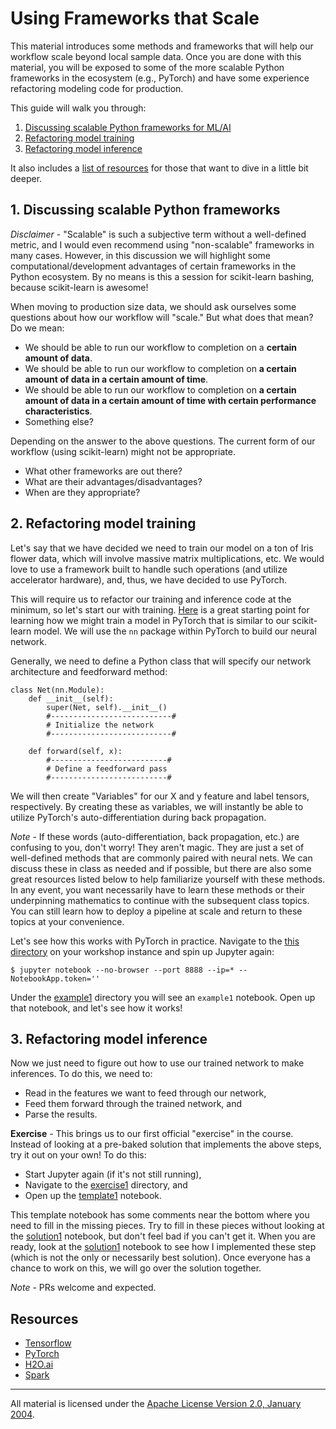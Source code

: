 # Using Frameworks that Scale

This material introduces some methods and frameworks that will help our workflow scale beyond local sample data. Once you are done with this material, you will be exposed to some of the more scalable Python frameworks in the ecosystem (e.g., PyTorch) and have some experience refactoring modeling code for production.

This guide will walk you through:

1. [Discussing scalable Python frameworks for ML/AI](#1-discussing-scalable-python-frameworks)
2. [Refactoring model training](#2-refactoring-model-training)
3. [Refactoring model inference](#3-refactoring-model-inference)

It also includes a [list of resources](#resources) for those that want to dive in a little bit deeper.

## 1. Discussing scalable Python frameworks

*Disclaimer* - "Scalable" is such a subjective term without a well-defined metric, and I would even recommend using "non-scalable" frameworks in many cases. However, in this discussion we will highlight some computational/development advantages of certain frameworks in the Python ecosystem. By no means is this a session for scikit-learn bashing, because scikit-learn is awesome!

When moving to production size data, we should ask ourselves some questions about how our workflow will "scale." But what does that mean? Do we mean:

- We should be able to run our workflow to completion on a **certain amount of data**.
- We should be able to run our workflow to completion on **a certain amount of data in a certain amount of time**.
- We should be able to run our workflow to completion on **a certain amount of data in a certain amount of time with certain performance characteristics**.
- Something else?

Depending on the answer to the above questions. The current form of our workflow (using scikit-learn) might not be appropriate. 

- What other frameworks are out there?
- What are their advantages/disadvantages?
- When are they appropriate?

## 2. Refactoring model training

Let's say that we have decided we need to train our model on a ton of Iris flower data, which will involve massive matrix multiplications, etc. We would love to use a framework built to handle such operations (and utilize accelerator hardware), and, thus, we have decided to use PyTorch.

This will require us to refactor our training and inference code at the minimum, so let's start our with training. [Here]() is a great starting point for learning how we might train a model in PyTorch that is similar to our scikit-learn model. We will use the `nn` package within PyTorch to build our neural network.

Generally, we need to define a Python class that will specify our network architecture and feedforward method:

```
class Net(nn.Module):
    def __init__(self):
        super(Net, self).__init__() 
        #---------------------------#
        # Initialize the network
        #---------------------------#
    
    def forward(self, x):
        #--------------------------#
        # Define a feedforward pass
        #--------------------------#
```

We will then create "Variables" for our X and y feature and label tensors, respectively. By creating these as variables, we will instantly be able to utilize PyTorch's auto-differentiation during back propagation. 

*Note* - If these words (auto-differentiation, back propagation, etc.) are confusing to you, don't worry! They aren't magic. They are just a set of well-defined methods that are commonly paired with neural nets. We can discuss these in class as needed and if possible, but there are also some great resources listed below to help familiarize yourself with these methods. In any event, you want necessarily have to learn these methods or their underpinning mathematics to continue with the subsequent class topics. You can still learn how to deploy a pipeline at scale and return to these topics at your convenience.

Let's see how this works with PyTorch in practice. Navigate to the [this directory](.) on your workshop instance and spin up Jupyter again:

```
$ jupyter notebook --no-browser --port 8888 --ip=* --NotebookApp.token=''
```

Under the [example1](example1) directory you will see an `example1` notebook. Open up that notebook, and let's see how it works!

## 3. Refactoring model inference

Now we just need to figure out how to use our trained network to make inferences. To do this, we need to:

- Read in the features we want to feed through our network,
- Feed them forward through the trained network, and
- Parse the results.

**Exercise** - This brings us to our first official "exercise" in the course. Instead of looking at a pre-baked solution that implements the above steps, try it out on your own! To do this:

- Start Jupyter again (if it's not still running),
- Navigate to the [exercise1](exercise1) directory, and
- Open up the [template1](exercise1/template1.ipynb) notebook.

This template notebook has some comments near the bottom where you need to fill in the missing pieces. Try to fill in these pieces without looking at the [solution1](exercise1/solution1.ipynb) notebook, but don't feel bad if you can't get it. When you are ready, look at the [solution1](exercise1/solution1.ipynb) notebook to see how I implemented these step (which is not the only or necessarily best solution). Once everyone has a chance to work on this, we will go over the solution together.

*Note* - PRs welcome and expected.

## Resources

- [Tensorflow](https://www.tensorflow.org/)
- [PyTorch](http://pytorch.org/)
- [H2O.ai](https://www.h2o.ai/)
- [Spark](https://spark.apache.org/mllib/)

___
All material is licensed under the [Apache License Version 2.0, January 2004](http://www.apache.org/licenses/LICENSE-2.0).
